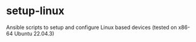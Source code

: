 # setup-linux
Ansible scripts to setup and configure Linux based devices (tested on x86-64 Ubuntu 22.04.3)
